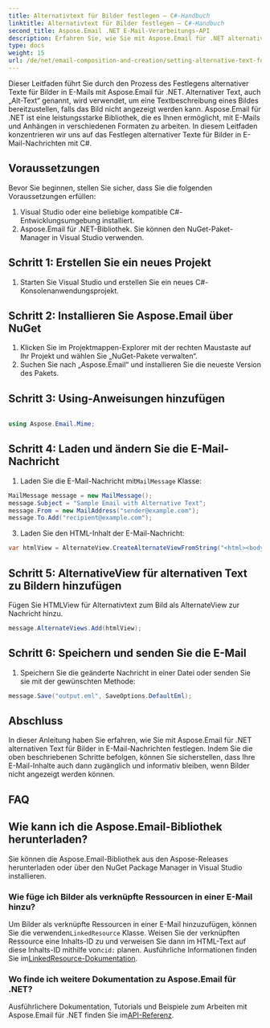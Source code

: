 ```yaml
---
title: Alternativtext für Bilder festlegen – C#-Handbuch
linktitle: Alternativtext für Bilder festlegen – C#-Handbuch
second_title: Aspose.Email .NET E-Mail-Verarbeitungs-API
description: Erfahren Sie, wie Sie mit Aspose.Email für .NET alternativen Text für Bilder in E-Mails festlegen. Stellen Sie die Barrierefreiheit mit klarem Alt-Text sicher. Dokumentation und Code enthalten.
type: docs
weight: 15
url: /de/net/email-composition-and-creation/setting-alternative-text-for-images-csharp-guide/
---
```


Dieser Leitfaden führt Sie durch den Prozess des Festlegens alternativer Texte für Bilder in E-Mails mit Aspose.Email für .NET. Alternativer Text, auch „Alt-Text“ genannt, wird verwendet, um eine Textbeschreibung eines Bildes bereitzustellen, falls das Bild nicht angezeigt werden kann. Aspose.Email für .NET ist eine leistungsstarke Bibliothek, die es Ihnen ermöglicht, mit E-Mails und Anhängen in verschiedenen Formaten zu arbeiten. In diesem Leitfaden konzentrieren wir uns auf das Festlegen alternativer Texte für Bilder in E-Mail-Nachrichten mit C#.

## Voraussetzungen

Bevor Sie beginnen, stellen Sie sicher, dass Sie die folgenden Voraussetzungen erfüllen:

1. Visual Studio oder eine beliebige kompatible C#-Entwicklungsumgebung installiert.
2. Aspose.Email für .NET-Bibliothek. Sie können den NuGet-Paket-Manager in Visual Studio verwenden.

## Schritt 1: Erstellen Sie ein neues Projekt

1. Starten Sie Visual Studio und erstellen Sie ein neues C#-Konsolenanwendungsprojekt.

## Schritt 2: Installieren Sie Aspose.Email über NuGet

1. Klicken Sie im Projektmappen-Explorer mit der rechten Maustaste auf Ihr Projekt und wählen Sie „NuGet-Pakete verwalten“.
2. Suchen Sie nach „Aspose.Email“ und installieren Sie die neueste Version des Pakets.

## Schritt 3: Using-Anweisungen hinzufügen

```csharp

using Aspose.Email.Mime;
```

## Schritt 4: Laden und ändern Sie die E-Mail-Nachricht

1.  Laden Sie die E-Mail-Nachricht mit`MailMessage` Klasse:

```csharp
MailMessage message = new MailMessage();
message.Subject = "Sample Email with Alternative Text";
message.From = new MailAddress("sender@example.com");
message.To.Add("recipient@example.com");
```

3. Laden Sie den HTML-Inhalt der E-Mail-Nachricht:

```csharp
var htmlView = AlternateView.CreateAlternateViewFromString("<html><body><img src='cid:logo.jpg' alt='Company Logo'></body></html>", null, "text/html");
```

## Schritt 5: AlternativeView für alternativen Text zu Bildern hinzufügen

Fügen Sie HTMLView für Alternativtext zum Bild als AlternateView zur Nachricht hinzu. 
```csharp
message.AlternateViews.Add(htmlView);
```

## Schritt 6: Speichern und senden Sie die E-Mail

1. Speichern Sie die geänderte Nachricht in einer Datei oder senden Sie sie mit der gewünschten Methode:

```csharp
message.Save("output.eml", SaveOptions.DefaultEml);
```

## Abschluss

In dieser Anleitung haben Sie erfahren, wie Sie mit Aspose.Email für .NET alternativen Text für Bilder in E-Mail-Nachrichten festlegen. Indem Sie die oben beschriebenen Schritte befolgen, können Sie sicherstellen, dass Ihre E-Mail-Inhalte auch dann zugänglich und informativ bleiben, wenn Bilder nicht angezeigt werden können.

## FAQ

## Wie kann ich die Aspose.Email-Bibliothek herunterladen?

Sie können die Aspose.Email-Bibliothek aus den Aspose-Releases herunterladen oder über den NuGet Package Manager in Visual Studio installieren.

### Wie füge ich Bilder als verknüpfte Ressourcen in einer E-Mail hinzu?

Um Bilder als verknüpfte Ressourcen in einer E-Mail hinzuzufügen, können Sie die verwenden`LinkedResource` Klasse. Weisen Sie der verknüpften Ressource eine Inhalts-ID zu und verweisen Sie dann im HTML-Text auf diese Inhalts-ID mithilfe von`cid:` planen. Ausführliche Informationen finden Sie im[LinkedResource-Dokumentation](https://reference.aspose.com/email/net/aspose.email/linkedresource/).
### Wo finde ich weitere Dokumentation zu Aspose.Email für .NET?

 Ausführlichere Dokumentation, Tutorials und Beispiele zum Arbeiten mit Aspose.Email für .NET finden Sie im[API-Referenz](https://reference.aspose.com/email/net/).